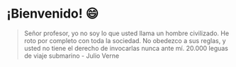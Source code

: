 # ¡Bienvenido! :smile:

> Señor profesor, yo no soy lo que usted llama un hombre civilizado. He roto por completo con toda la sociedad. No obedezco a sus reglas, y usted no tiene el derecho de invocarlas nunca ante mí.
20.000 leguas de viaje submarino - Julio Verne
